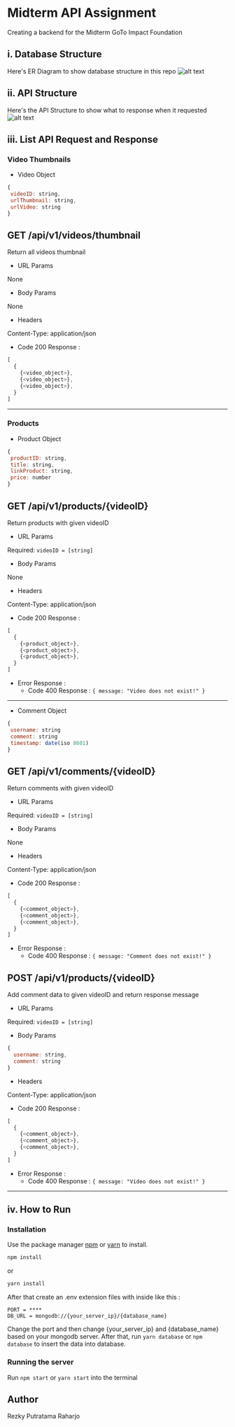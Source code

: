 # Midterm API Assignment

Creating a backend for the Midterm GoTo Impact Foundation

## i. Database Structure
Here's ER Diagram to show database structure in this repo
![alt text](https://i.imgur.com/oJHXe3N.png)

## ii. API Structure
Here's the API Structure to show what to response when it requested
![alt text](https://i.imgur.com/o7VIJAj.png)

## iii. List API Request and Response

### Video Thumbnails
- Video Object
```js
{
 videoID: string,
 urlThumbnail: string,
 urlVideo: string
}
```

## GET /api/v1/videos/thumbnail
Return all videos thumbnail
- URL Params

None
- Body Params

None
- Headers

Content-Type: application/json
- Code 200 Response :
```js
[
  {
    {<video_object>},
    {<video_object>},
    {<video_object>},
  }
]
```
---
### Products
- Product Object
```js
{
 productID: string,
 title: string,
 linkProduct: string,
 price: number
}
```
## GET /api/v1/products/{videoID}
Return products with given videoID
- URL Params

Required: ```videoID = [string]```
- Body Params

None
- Headers

Content-Type: application/json
- Code 200 
Response :
```js
[
  {
    {<product_object>},
    {<product_object>},
    {<product_object>},
  }
]
```
- Error Response :
    - Code 400 Response : ```{ message: "Video does not exist!" }```

---

- Comment Object
```js
{
 username: string
 comment: string
 timestamp: date(iso 8601)
}
```
## GET /api/v1/comments/{videoID}
Return comments with given videoID
- URL Params

Required: ```videoID = [string]```
- Body Params

None
- Headers

Content-Type: application/json
- Code 200 
Response :
```js
[
  {
    {<comment_object>},
    {<comment_object>},
    {<comment_object>},
  }
]
```
- Error Response :
    - Code 400 Response : ```{ message: "Comment does not exist!" }```


## POST /api/v1/products/{videoID}
Add comment data to given videoID and return response message
- URL Params

Required: ```videoID = [string]```
- Body Params

```js
{
  username: string,
  comment: string
}
```
- Headers

Content-Type: application/json
- Code 200 
Response :
```js
[
  {
    {<comment_object>},
    {<comment_object>},
    {<comment_object>},
  }
]
```
- Error Response :
    - Code 400 Response : ```{ message: "Video does not exist!" }```

---

## iv. How to Run

### Installation

Use the package manager [npm](https://docs.npmjs.com/downloading-and-installing-node-js-and-npm) or [yarn](https://yarnpkg.com/getting-started/install) to install.

```bash
npm install
```
or
```bash
yarn install
```

After that create an .env extension files with inside like this :
```
PORT = ****
DB_URL = mongodb://{your_server_ip}/{database_name}
```
Change the port and then change {your_server_ip} and {database_name} based on your mongodb server.
After that, run ```yarn database``` or ```npm database``` to insert the data into database.

### Running the server
Run ```npm start``` or ```yarn start``` into the terminal

## Author
Rezky Putratama Raharjo
